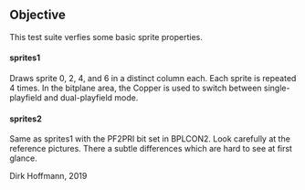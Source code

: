 ## Objective

This test suite verfies some basic sprite properties.

#### sprites1

Draws sprite 0, 2, 4, and 6 in a distinct column each. Each sprite is repeated 4 times. In the bitplane area, the Copper is used to switch between single-playfield and dual-playfield mode. 

#### sprites2

Same as sprites1 with the PF2PRI bit set in BPLCON2. Look carefully at the reference pictures. There a subtle differences which are hard to see at first glance. 



Dirk Hoffmann, 2019